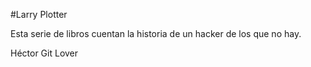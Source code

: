 #Larry Plotter

Esta serie de libros cuentan la historia de un hacker de los que no hay.

Héctor Git Lover
